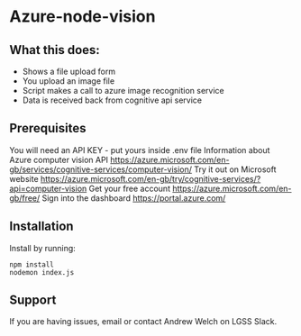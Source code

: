 Azure-node-vision
========

## What this does:

- Shows a file upload form
- You upload an image file
- Script makes a call to azure image recognition service
- Data is received back from cognitive api service

Prerequisites
-------------

You will need an API KEY - put yours inside .env file
Information about Azure computer vision API https://azure.microsoft.com/en-gb/services/cognitive-services/computer-vision/
Try it out on Microsoft website https://azure.microsoft.com/en-gb/try/cognitive-services/?api=computer-vision
Get your free account https://azure.microsoft.com/en-gb/free/ 
Sign into the dashboard https://portal.azure.com/



Installation
------------

Install by running:

    npm install
    nodemon index.js

Support
-------

If you are having issues, email or contact Andrew Welch on LGSS Slack.
